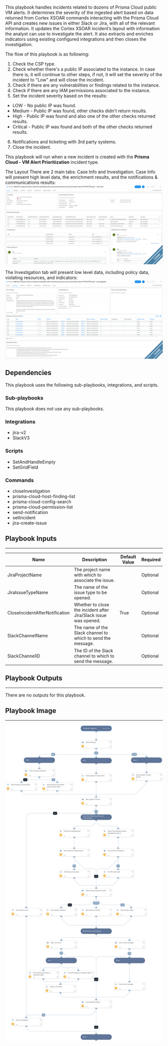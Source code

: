 This playbook handles incidents related to dozens of Prisma Cloud public VM alerts.
It determines the severity of the ingested alert based on data returned from Cortex XSOAR commands interacting with the Prisma Cloud API and creates new issues in either Slack or Jira, with all of the relevant information.
It updates the Cortex XSOAR incident’s layout with information the analyst can use to investigate the alert. It also extracts and enriches indicators using existing configured integrations and then closes the investigation.

The flow of this playbook is as following:
1) Check the CSP type.
2) Check whether there's a public IP associated to the instance. In case there is, it will continue to other steps, if not, it will set the severity of the incident to "Low" and will close the incident.
3) Check if there are any vulnerabilities or findings related to the instance.
4) Check if there are any IAM permissions associated to the instance.
5) Set the incident severity based on the results:
  - LOW - No public IP was found.
  - Medium - Public IP was found, other checks didn't return results.
  - High - Public IP was found and also one of the other checks returned results.
  - Critical - Public IP was found and both of the other checks returned results.
6) Notifications and ticketing with 3rd party systems.
7) Close the incident.

This playbook will run when a new incident is created with the **Prisma Cloud - VM Alert Prioritization** incident type.

The Layout
There are 2 main tabs: Case Info and Investigation.
Case Info will present high level data, the enrichment results, and the notifications & communications results:
![Case Info](../doc_files/layout_case_info.png)

The Investigation tab will present low level data, including policy data, violating resources, and indicators:
![Investigation](../doc_files/layout_investigation.png)


## Dependencies

This playbook uses the following sub-playbooks, integrations, and scripts.

### Sub-playbooks

This playbook does not use any sub-playbooks.

### Integrations

* jira-v2
* SlackV3

### Scripts

* SetAndHandleEmpty
* SetGridField

### Commands

* closeInvestigation
* prisma-cloud-host-finding-list
* prisma-cloud-config-search
* prisma-cloud-permission-list
* send-notification
* setIncident
* jira-create-issue

## Playbook Inputs

---

| **Name** | **Description**                                                  | **Default Value** | **Required** |
| --- |------------------------------------------------------------------| --- | --- |
| JiraProjectName | The project name with which to associate the issue.              |  | Optional |
| JiraIssueTypeName | The name of the issue type to be opened.                         |  | Optional |
| CloseIncidentAfterNotification | Whether to close the incident after Jira/Slack issue was opened. | True | Optional |
| SlackChannelName | The name of the Slack channel to which to send the message.      |  | Optional |
| SlackChannelID | The ID of the Slack channel to which to send the message.        |  | Optional |

## Playbook Outputs

---
There are no outputs for this playbook.

## Playbook Image

---

![Prisma Cloud - VM Alert Prioritization](../doc_files/Prisma_Cloud_-_VM_Alert_Prioritization.png)